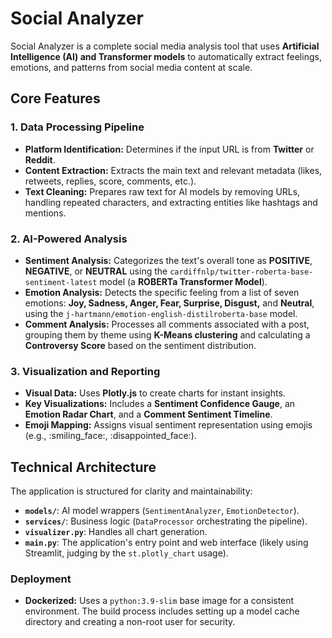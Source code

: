 # Social Analyzer

Social Analyzer is a complete social media analysis tool that uses **Artificial Intelligence (AI) and Transformer models** to automatically extract feelings, emotions, and patterns from social media content at scale.

## Core Features

### 1. Data Processing Pipeline
* **Platform Identification:** Determines if the input URL is from **Twitter** or **Reddit**.
* **Content Extraction:** Extracts the main text and relevant metadata (likes, retweets, replies, score, comments, etc.).
* **Text Cleaning:** Prepares raw text for AI models by removing URLs, handling repeated characters, and extracting entities like hashtags and mentions.

### 2. AI-Powered Analysis
* **Sentiment Analysis:** Categorizes the text's overall tone as **POSITIVE**, **NEGATIVE**, or **NEUTRAL** using the `cardiffnlp/twitter-roberta-base-sentiment-latest` model (a **ROBERTa Transformer Model**).
* **Emotion Analysis:** Detects the specific feeling from a list of seven emotions: **Joy, Sadness, Anger, Fear, Surprise, Disgust,** and **Neutral**, using the `j-hartmann/emotion-english-distilroberta-base` model.
* **Comment Analysis:** Processes all comments associated with a post, grouping them by theme using **K-Means clustering** and calculating a **Controversy Score** based on the sentiment distribution.

### 3. Visualization and Reporting
* **Visual Data:** Uses **Plotly.js** to create charts for instant insights.
* **Key Visualizations:** Includes a **Sentiment Confidence Gauge**, an **Emotion Radar Chart**, and a **Comment Sentiment Timeline**.
* **Emoji Mapping:** Assigns visual sentiment representation using emojis (e.g., :smiling_face:, :disappointed_face:).

## Technical Architecture

The application is structured for clarity and maintainability:

* **`models/`**: AI model wrappers (`SentimentAnalyzer`, `EmotionDetector`).
* **`services/`**: Business logic (`DataProcessor` orchestrating the pipeline).
* **`visualizer.py`**: Handles all chart generation.
* **`main.py`**: The application's entry point and web interface (likely using Streamlit, judging by the `st.plotly_chart` usage).

### Deployment 
* **Dockerized:** Uses a `python:3.9-slim` base image for a consistent environment. The build process includes setting up a model cache directory and creating a non-root user for security.

